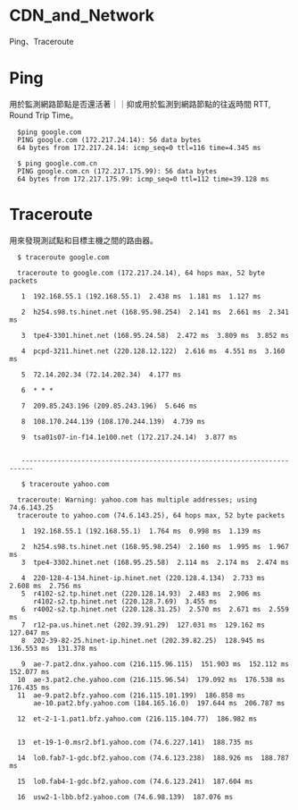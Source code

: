 # CDN_and_Network
Ping、Traceroute


# Ping 

用於監測網路節點是否還活著｜｜抑或用於監測到網路節點的往返時間 RTT, Round Trip Time。

      $ping google.com
      PING google.com (172.217.24.14): 56 data bytes
      64 bytes from 172.217.24.14: icmp_seq=0 ttl=116 time=4.345 ms
      
      $ ping google.com.cn
      PING google.com.cn (172.217.175.99): 56 data bytes
      64 bytes from 172.217.175.99: icmp_seq=0 ttl=112 time=39.128 ms
      

# Traceroute

用來發現測試點和目標主機之間的路由器。



      $ traceroute google.com
      
      traceroute to google.com (172.217.24.14), 64 hops max, 52 byte packets
      
       1  192.168.55.1 (192.168.55.1)  2.438 ms  1.181 ms  1.127 ms
       
       2  h254.s98.ts.hinet.net (168.95.98.254)  2.141 ms  2.661 ms  2.341 ms
       
       3  tpe4-3301.hinet.net (168.95.24.58)  2.472 ms  3.809 ms  3.852 ms
       
       4  pcpd-3211.hinet.net (220.128.12.122)  2.616 ms  4.551 ms  3.160 ms
       
       5  72.14.202.34 (72.14.202.34)  4.177 ms

       6  * * *
       
       7  209.85.243.196 (209.85.243.196)  5.646 ms
        
       8  108.170.244.139 (108.170.244.139)  4.739 ms

       9  tsa01s07-in-f14.1e100.net (172.217.24.14)  3.877 ms
       
       
       -------------------------------------------------------------------------
       
       $ traceroute yahoo.com
       
      traceroute: Warning: yahoo.com has multiple addresses; using 74.6.143.25
      traceroute to yahoo.com (74.6.143.25), 64 hops max, 52 byte packets
      
       1  192.168.55.1 (192.168.55.1)  1.764 ms  0.998 ms  1.139 ms
       
       2  h254.s98.ts.hinet.net (168.95.98.254)  2.160 ms  1.995 ms  1.967 ms
       3  tpe4-3302.hinet.net (168.95.25.58)  2.114 ms  2.174 ms  2.474 ms
       
       4  220-128-4-134.hinet-ip.hinet.net (220.128.4.134)  2.733 ms  2.608 ms  2.756 ms
       5  r4102-s2.tp.hinet.net (220.128.14.93)  2.483 ms  2.906 ms
          r4102-s2.tp.hinet.net (220.128.7.69)  3.455 ms
       6  r4002-s2.tp.hinet.net (220.128.31.25)  2.570 ms  2.671 ms  2.559 ms
       7  r12-pa.us.hinet.net (202.39.91.29)  127.031 ms  129.162 ms  127.047 ms
       8  202-39-82-25.hinet-ip.hinet.net (202.39.82.25)  128.945 ms  136.553 ms  131.378 ms
       
       9  ae-7.pat2.dnx.yahoo.com (216.115.96.115)  151.903 ms  152.112 ms  152.077 ms
      10  ae-3.pat2.che.yahoo.com (216.115.96.54)  179.092 ms  176.538 ms  176.435 ms
      11  ae-9.pat2.bfz.yahoo.com (216.115.101.199)  186.858 ms
          ae-10.pat2.bfy.yahoo.com (184.165.16.0)  197.644 ms  206.787 ms
          
      12  et-2-1-1.pat1.bfz.yahoo.com (216.115.104.77)  186.982 ms
      
          
      13  et-19-1-0.msr2.bf1.yahoo.com (74.6.227.141)  188.735 ms

      14  lo0.fab7-1-gdc.bf2.yahoo.com (74.6.123.238)  188.926 ms  188.787 ms
          
      15  lo0.fab4-1-gdc.bf2.yahoo.com (74.6.123.241)  187.604 ms
         
      16  usw2-1-lbb.bf2.yahoo.com (74.6.98.139)  187.076 ms
         

